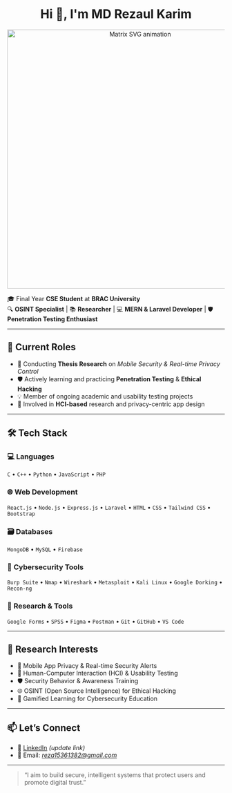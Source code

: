<h1 align="center">Hi 👋, I'm MD Rezaul Karim</h1>
<p align="center">
  <img src="https://raw.githubusercontent.com/ikramulkayes/ikramulkayes/main/matrix.svg" alt="Matrix SVG animation" width="600"/>
</p>

🎓 Final Year **CSE Student** at **BRAC University**  
🔍 **OSINT Specialist** | 📚 **Researcher** | 💻 **MERN & Laravel Developer** | 🛡️ **Penetration Testing Enthusiast**

---

## 💼 Current Roles

- 🧪 Conducting **Thesis Research** on *Mobile Security & Real-time Privacy Control*
- 🛡️ Actively learning and practicing **Penetration Testing** & **Ethical Hacking**
- 💡 Member of ongoing academic and usability testing projects
- 🧠 Involved in **HCI-based** research and privacy-centric app design

---

## 🛠️ Tech Stack

### 💻 **Languages**
`C` • `C++` • `Python` • `JavaScript` • `PHP`

### 🌐 **Web Development**
`React.js` • `Node.js` • `Express.js` • `Laravel` • `HTML` • `CSS` • `Tailwind CSS` • `Bootstrap`

### 🗃️ **Databases**
`MongoDB` • `MySQL` • `Firebase`

### 🔐 **Cybersecurity Tools**
`Burp Suite` • `Nmap` • `Wireshark` • `Metasploit` • `Kali Linux` • `Google Dorking` • `Recon-ng`

### 🧠 **Research & Tools**
`Google Forms` • `SPSS` • `Figma` • `Postman` • `Git` • `GitHub` • `VS Code`

---

## 🔬 Research Interests

- 🔐 Mobile App Privacy & Real-time Security Alerts  
- 🧠 Human-Computer Interaction (HCI) & Usability Testing  
- 🛡️ Security Behavior & Awareness Training  
- 🌐 OSINT (Open Source Intelligence) for Ethical Hacking  
- 🧩 Gamified Learning for Cybersecurity Education

---

## 📫 Let’s Connect

- 🔗 [LinkedIn](https://www.linkedin.com) *(update link)* 
- 📧 Email: *reza15361382@gmail.com*

---

> “I aim to build secure, intelligent systems that protect users and promote digital trust.”

